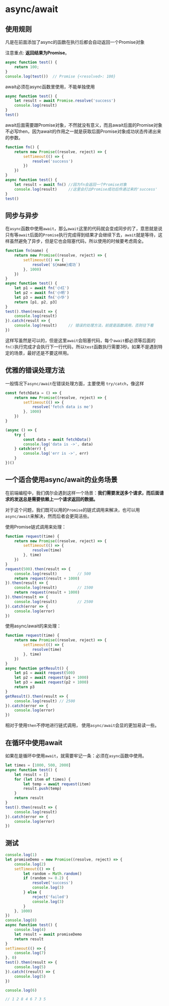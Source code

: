 # async/await

## 使用规则

凡是在前面添加了async的函数在执行后都会自动返回一个Promise对象

注意重点: **返回结果为Promise**。

```js
async function test() { 
    return 100; 
}
console.log(test())  // Promise {<resolved>: 100}
```
await必须在async函数里使用，不能单独使用

```js
async function test() {
    let result = await Promise.resolve('success')
    console.log(result)
}
test()
```

await后面需要跟Promise对象，不然就没有意义，而且await后面的Promise对象不必写then，因为await的作用之一就是获取后面Promise对象成功状态传递出来的参数。

```js
function fn() {
    return new Promise((resolve, reject) => {
        setTimeout(() => {
            resolve('success')
        })
    })
}
async function test() {
    let result = await fn() //因为fn会返回一个Promise对象
    console.log(result)     //这里会打出Promise成功后传递过来的'success'
}
test()
```

## 同步与异步

在`async`函数中使用`await`，那么`await`这里的代码就会变成同步的了，意思就是说只有等`await`后面的`Promise`执行完成得到结果才会继续下去，`await`就是等待，这样虽然避免了异步，但是它也会阻塞代码，所以使用的时候要考虑周全。

```js
function fn(name) {
    return new Promise((resolve, reject) => {
        setTimeout(() => {
            resolve(`${name}成功`)
        }, 1000)
    })
}
async function test() {
    let p1 = await fn('小红')
    let p2 = await fn('小明')
    let p3 = await fn('小华')
    return [p1, p2, p3]
}
test().then(result => {
    console.log(result)
}).catch(result => {
    console.log(result)     // 错误的处理方法，前提是函数调用，否则往下看
})
```
这样写虽然是可以的，但是这里`await`会阻塞代码，每个`await`都必须等后面的`fn()`执行完成才会执行下一行代码，所以`test`函数执行需要3秒。如果不是遇到特定的场景，最好还是不要这样用。


## 优雅的错误处理方法

一般情况下`async/await`在错误处理方面，主要使用 `try/catch`，像这样

```js
const fetchData = () => {
    return new Promise((resolve, reject) => {
        setTimeout(() => {
            resolve('fetch data is me')
        }, 1000)
    })
}

(async () => {
    try {
        const data = await fetchData()
        console.log('data is ->', data)
    } catch(err) {
        console.log('err is ->', err)
    }
})()

```

## 一个适合使用async/await的业务场景

在前端编程中，我们偶尔会遇到这样一个场景：**我们需要发送多个请求，而后面请求的发送总是需要依赖上一个请求返回的数据。**

对于这个问题，我们既可以用的`Promise`的链式调用来解决，也可以用`async/await`来解决，然而后者会更简洁些。

使用Promise链式调用来处理：

```js
function request(time) {
    return new Promise((resolve, reject) => {
        setTimeout(() => {
            resolve(time)
        }, time)
    })
}
request(500).then(result => {
    console.log(result)         // 500
    return request(result + 1000)
}).then(result => { 
    console.log(result)         // 1500
    return request(result + 1000)
}).then(result => {
    console.log(result)         // 2500
}).catch(error => {
    console.log(error)
})
```

使用async/await的来处理：

```js
function request(time) {
    return new Promise((resolve, reject) => {
        setTimeout(() => {
            resolve(time)
        }, time)
    })
}
async function getResult() {
    let p1 = await request(500)
    let p2 = await request(p1 + 1000)
    let p3 = await request(p2 + 1000)
    return p3
}
getResult().then(result => {
    console.log(result) // 2500
}).catch(error => {
    console.log(error)
})
```

相对于使用`then`不停地进行链式调用， 使用`async/await`会显的更加易读一些。

## 在循环中使用await

如果在是循环中使用`await`，就需要牢记一条：必须在`async`函数中使用。

```js
let times = [1000, 500, 2000]
async function test() {
    let result = []
    for (let item of times) {
        let temp = await request(item)
        result.push(temp)
    }
    return result
}
test().then(result => {
    console.log(result)
}).catch(error => {
    console.log(error)
})
```

## 测试
```js
console.log(1)
let promiseDemo = new Promise((resolve, reject) => {
    console.log(2)
    setTimeout(() => {
        let random = Math.random()
        if (random >= 0.2) {
            resolve('success')
            console.log(3)
        } else {
            reject('failed')
            console.log(3)
        }   
    }, 1000)
})
console.log(8)
async function test() {
    console.log(4)
    let result = await promiseDemo
    return result
}
setTimeout(() => {
    console.log(7)
}, 0)
test().then(result => {
    console.log(5)
}).catch((result) => {
    console.log(5)
})

console.log(6)

// 1 2 8 4 6 7 3 5
```